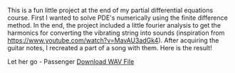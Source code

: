 This is a fun little project at the end of my partial differential equations course. First I wanted to solve PDE's numerically using the finite difference method. In the end, the project included a little fourier analysis to get the harmonics for converting the vibrating string into sounds (inspiration from https://www.youtube.com/watch?v=MavAU3adGk4). After acquiring the guitar notes, I recreated a part of a song with them. Here is the result!

Let her go - Passenger
[Download WAV File](https://github.com/naapeli/Aatu-Selkee-coding-projects/blob/main/Python%20projects/Guitar%20string%20simulation/Videos%20and%20audio%20files/sections/final.wav)

